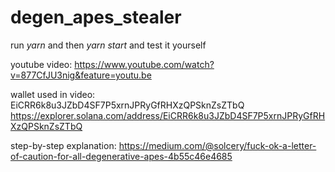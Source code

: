 # degen_apes_stealer
run *yarn* and then *yarn start* and test it yourself

youtube video: https://www.youtube.com/watch?v=877CfJU3nig&feature=youtu.be

wallet used in video: EiCRR6k8u3JZbD4SF7P5xrnJPRyGfRHXzQPSknZsZTbQ
https://explorer.solana.com/address/EiCRR6k8u3JZbD4SF7P5xrnJPRyGfRHXzQPSknZsZTbQ

step-by-step explanation: https://medium.com/@solcery/fuck-ok-a-letter-of-caution-for-all-degenerative-apes-4b55c46e4685
